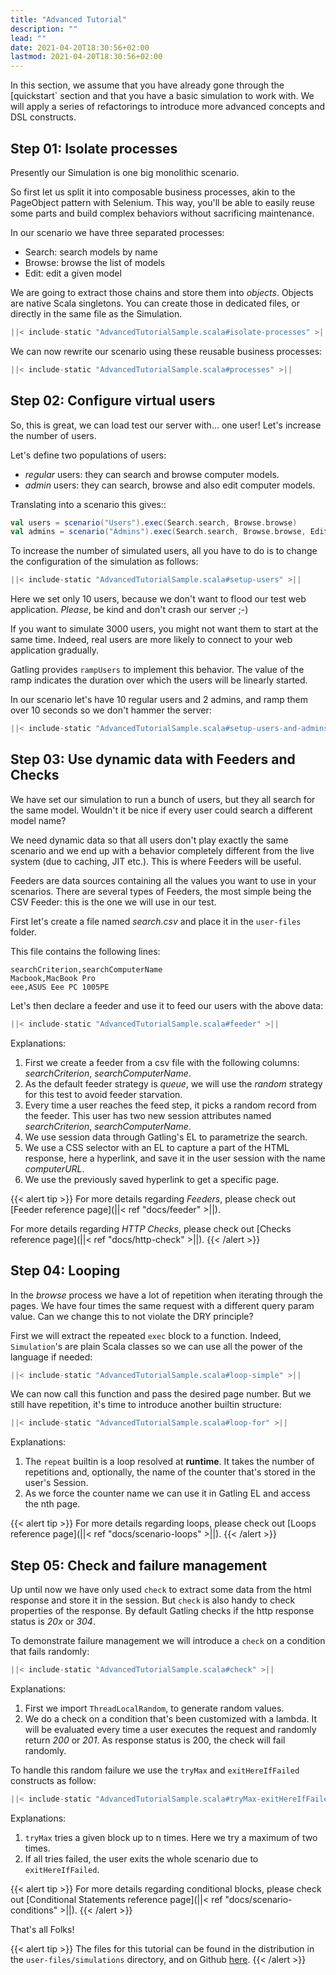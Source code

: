 ```yaml
---
title: "Advanced Tutorial"
description: ""
lead: ""
date: 2021-04-20T18:30:56+02:00
lastmod: 2021-04-20T18:30:56+02:00
---
```


In this section, we assume that you have already gone through the [quickstart` section and that you have a basic simulation to work with.
We will apply a series of refactorings to introduce more advanced concepts and DSL constructs.

## Step 01: Isolate processes

Presently our Simulation is one big monolithic scenario.

So first let us split it into composable business processes, akin to the PageObject pattern with Selenium.
This way, you'll be able to easily reuse some parts and build complex behaviors without sacrificing maintenance.

In our scenario we have three separated processes:

  * Search: search models by name
  * Browse: browse the list of models
  * Edit: edit a given model

We are going to extract those chains and store them into *objects*.
Objects are native Scala singletons.
You can create those in dedicated files, or directly in the same file as the Simulation.

```scala
||< include-static "AdvancedTutorialSample.scala#isolate-processes" >||
```

We can now rewrite our scenario using these reusable business processes:

```scala
||< include-static "AdvancedTutorialSample.scala#processes" >||
```

## Step 02: Configure virtual users

So, this is great, we can load test our server with... one user!
Let's increase the number of users.

Let's define two populations of users:

* *regular* users: they can search and browse computer models.
* *admin* users: they can search, browse and also edit computer models.

Translating into a scenario this gives::

```scala
val users = scenario("Users").exec(Search.search, Browse.browse)
val admins = scenario("Admins").exec(Search.search, Browse.browse, Edit.edit)
```

To increase the number of simulated users, all you have to do is to change the configuration of the simulation as follows:

```scala
||< include-static "AdvancedTutorialSample.scala#setup-users" >||
```

Here we set only 10 users, because we don't want to flood our test web application. *Please*, be kind and don't crash our server ;-)

If you want to simulate 3000 users, you might not want them to start at the same time.
Indeed, real users are more likely to connect to your web application gradually.

Gatling provides `rampUsers` to implement this behavior.
The value of the ramp indicates the duration over which the users will be linearly started.

In our scenario let's have 10 regular users and 2 admins, and ramp them over 10 seconds so we don't hammer the server:

```scala
||< include-static "AdvancedTutorialSample.scala#setup-users-and-admins" >||
```

## Step 03: Use dynamic data with Feeders and Checks

We have set our simulation to run a bunch of users, but they all search for the same model.
Wouldn't it be nice if every user could search a different model name?

We need dynamic data so that all users don't play exactly the same scenario and we end up with a behavior completely different from the live system (due to caching, JIT etc.).
This is where Feeders will be useful.

Feeders are data sources containing all the values you want to use in your scenarios.
There are several types of Feeders, the most simple being the CSV Feeder: this is the one we will use in our test.

First let's create a file named *search.csv* and place it in the `user-files` folder.

This file contains the following lines:

```text
searchCriterion,searchComputerName
Macbook,MacBook Pro
eee,ASUS Eee PC 1005PE
```

Let's then declare a feeder and use it to feed our users with the above data:

```scala
||< include-static "AdvancedTutorialSample.scala#feeder" >||
```

Explanations:

1. First we create a feeder from a csv file with the following columns: *searchCriterion*, *searchComputerName*.
2. As the default feeder strategy is *queue*, we will use the *random* strategy for this test to avoid feeder starvation.
3. Every time a user reaches the feed step, it picks a random record from the feeder.
   This user has two new session attributes named *searchCriterion*, *searchComputerName*.
4. We use session data through Gatling's EL to parametrize the search.
5. We use a CSS selector with an EL to capture a part of the HTML response, here a hyperlink, and save it in the user session with the name *computerURL*.
6. We use the previously saved hyperlink to get a specific page.

{{< alert tip >}}
For more details regarding *Feeders*, please check out [Feeder reference page](||< ref "docs/feeder" >||).

For more details regarding *HTTP Checks*, please check out [Checks reference page](||< ref "docs/http-check" >||).
{{< /alert >}}

## Step 04: Looping

In the *browse* process we have a lot of repetition when iterating through the pages.
We have four times the same request with a different query param value. Can we change this to not violate the DRY principle?

First we will extract the repeated `exec` block to a function.
Indeed, `Simulation`'s are plain Scala classes so we can use all the power of the language if needed:

```scala
||< include-static "AdvancedTutorialSample.scala#loop-simple" >||
```

We can now call this function and pass the desired page number.
But we still have repetition, it's time to introduce another builtin structure:

```scala
||< include-static "AdvancedTutorialSample.scala#loop-for" >||
```

Explanations:

1. The `repeat` builtin is a loop resolved at **runtime**.
   It takes the number of repetitions and, optionally, the name of the counter that's stored in the user's Session.
2. As we force the counter name we can use it in Gatling EL and access the nth page.

{{< alert tip >}}
For more details regarding loops, please check out [Loops reference page](||< ref "docs/scenario-loops" >||).
{{< /alert >}}

## Step 05: Check and failure management

Up until now we have only used `check` to extract some data from the html response and store it in the session.
But `check` is also handy to check properties of the response.
By default Gatling checks if the http response status is *20x* or *304*.

To demonstrate failure management we will introduce a `check` on a condition that fails randomly:

```scala
||< include-static "AdvancedTutorialSample.scala#check" >||
```

Explanations:

1. First we import `ThreadLocalRandom`, to generate random values.
2. We do a check on a condition that's been customized with a lambda.
   It will be evaluated every time a user executes the request and randomly return *200* or *201*.
   As response status is 200, the check will fail randomly.

To handle this random failure we use the `tryMax` and `exitHereIfFailed` constructs as follow:

```scala
||< include-static "AdvancedTutorialSample.scala#tryMax-exitHereIfFailed" >||
```

Explanations:

1. `tryMax` tries a given block up to n times.
   Here we try a maximum of two times.
2. If all tries failed, the user exits the whole scenario due to `exitHereIfFailed`.

{{< alert tip >}}
For more details regarding conditional blocks, please check out [Conditional Statements reference page](||< ref "docs/scenario-conditions" >||).
{{< /alert >}}

That's all Folks!

{{< alert tip >}}
The files for this tutorial can be found in the distribution in the `user-files/simulations` directory, and on Github [here](https://github.com/gatling/gatling/tree/master/gatling-bundle/src/main/scala/computerdatabase).
{{< /alert >}}
